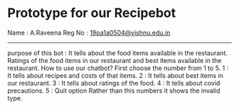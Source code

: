# Prototype for our Recipebot
Name : A.Raveena
Reg No : 19pa1a0504@vishnu.edu.in
***
purpose of this bot : It tells about the food items available in the restaurant. Ratings of the food items in our restaurant and best items available in the restaurant.
How to use our chatbot?
First choose the number from 1 to 5.
1 : It tells about recipes and costs of that items.
2 : It tells about best items in our restaurant.
3 : It tells about ratings of the food.
4 : It tells about covid precautions.
5 : Quit option
Rather than this numbers it shows the invalid type.
